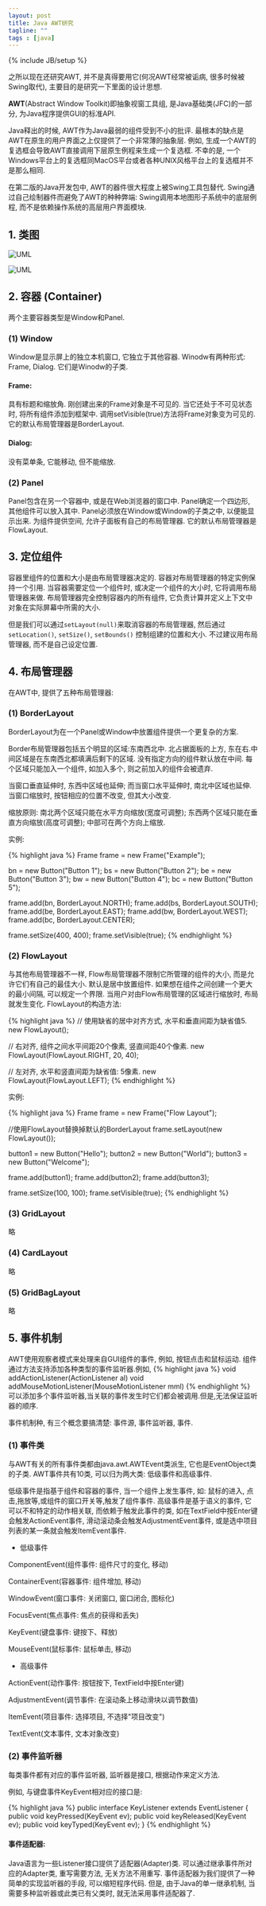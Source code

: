 ```yaml
---
layout: post
title: Java AWT研究
tagline: ""
tags : [java]
---
```

{% include JB/setup %}

之所以现在还研究AWT, 并不是真得要用它(何况AWT经常被诟病, 很多时候被Swing取代),
主要目的是研究一下里面的设计思想.

**AWT**(Abstract Window Toolkit)即抽象视窗工具组, 是Java基础类(JFC)的一部分,
为Java程序提供GUI的标准API. 

<!-- more -->

Java释出的时候, AWT作为Java最弱的组件受到不小的批评.
最根本的缺点是AWT在原生的用户界面之上仅提供了一个非常薄的抽象层.
例如, 生成一个AWT的复选框会导致AWT直接调用下层原生例程来生成一个复选框. 不幸的是,
一个Windows平台上的复选框同MacOS平台或者各种UNIX风格平台上的复选框并不是那么相同.

在第二版的Java开发包中, AWT的器件很大程度上被Swing工具包替代.
Swing通过自己绘制器件而避免了AWT的种种弊端: Swing调用本地图形子系统中的底层例程,
而不是依赖操作系统的高层用户界面模块.

## 1. 类图

![UML](https://wh7ghw.bay.livefilestore.com/y2pPSCgLModlGpMDx2Aco276U2ll-l5X58SN2tzE_aitHlumv5AqaA2-fLT2y7eYKM0iv8hdLWFYNLzsxlhF4fsWjKkTJFfJKIsMfvFHO-M0lA/awt-uml.png 'UML')

![UML](https://wh7ghw.bay.livefilestore.com/y2pfrs_tpU3hsw7bQv_HE-RVg5EQ9i9ygH7gAvztpM_meUFJ1pmEL8FrUgZufDz6M33B3OFqlmtAD-XHBco8miD-E8LBgF1_v9Jn65X6_uPj54/awt-uml2.png 'UML')

## 2. 容器 (Container)

两个主要容器类型是Window和Panel.

### (1) Window

Window是显示屏上的独立本机窗口, 它独立于其他容器.
Winodw有两种形式: Frame, Dialog. 它们是Winodw的子类.

#### Frame:

具有标题和缩放角.
刚创建出来的Frame对象是不可见的. 当它还处于不可见状态时, 将所有组件添加到框架中.
调用setVisible(true)方法将Frame对象变为可见的.
它的默认布局管理器是BorderLayout.

#### Dialog:
    
没有菜单条, 它能移动, 但不能缩放.

### (2) Panel

Panel包含在另一个容器中, 或是在Web浏览器的窗口中.
Panel确定一个四边形, 其他组件可以放入其中.
Panel必须放在Window或Window的子类之中, 以便能显示出来.
为组件提供空间, 允许子面板有自己的布局管理器.
它的默认布局管理器是FlowLayout.

## 3. 定位组件

容器里组件的位置和大小是由布局管理器决定的.
容器对布局管理器的特定实例保持一个引用.
当容器需要定位一个组件时, 或决定一个组件的大小时, 它将调用布局管理器来做.
布局管理器完全控制容器内的所有组件, 它负责计算并定义上下文中对象在实际屏幕中所需的大小.

但是我们可以通过`setLayout(null)`来取消容器的布局管理器,
然后通过`setLocation()`, `setSize()`, `setBounds()` 控制组建的位置和大小.
不过建议用布局管理器, 而不是自己设定位置.

## 4. 布局管理器

在AWT中, 提供了五种布局管理器:

### (1) BorderLayout

BorderLayout为在一个Panel或Window中放置组件提供一个更复杂的方案.

Border布局管理器包括五个明显的区域:东南西北中.
北占据面板的上方, 东在右.中间区域是在东南西北都填满后剩下的区域.
没有指定方向的组件默认放在中间.
每个区域只能加入一个组件, 如加入多个, 则之前加入的组件会被遗弃.

当窗口垂直延伸时, 东西中区域也延伸; 而当窗口水平延伸时, 南北中区域也延伸.
当窗口缩放时, 按钮相应的位置不改变, 但其大小改变.

缩放原则:
南北两个区域只能在水平方向缩放(宽度可调整);
东西两个区域只能在垂直方向缩放(高度可调整);
中部可在两个方向上缩放.

实例:

{% highlight java %}
Frame frame = new Frame("Example");

bn = new Button("Button 1");
bs = new Button("Button 2");
be = new Button("Button 3");
bw = new Button("Button 4");
bc = new Button("Button 5");

frame.add(bn, BorderLayout.NORTH);
frame.add(bs, BorderLayout.SOUTH);
frame.add(be, BorderLayout.EAST);
frame.add(bw, BorderLayout.WEST);
frame.add(bc, BorderLayout.CENTER);

frame.setSize(400, 400);
frame.setVisible(true);
{% endhighlight %}

### (2) FlowLayout

与其他布局管理器不一样, Flow布局管理器不限制它所管理的组件的大小, 而是允许它们有自己的最佳大小.
默认是居中放置组件.
如果想在组件之间创建一个更大的最小间隔, 可以规定一个界限.
当用户对由Flow布局管理的区域进行缩放时, 布局就发生变化.
FlowLayout的构造方法:

{% highlight java %}
// 使用缺省的居中对齐方式, 水平和垂直间距为缺省值5.
new FlowLayout();

// 右对齐, 组件之间水平间距20个像素, 竖直间距40个像素.
new FlowLayout(FlowLayout.RIGHT, 20, 40);

// 左对齐, 水平和竖直间距为缺省值: 5像素.
new FlowLayout(FlowLayout.LEFT);
{% endhighlight %}

实例:

{% highlight java %}
Frame frame = new Frame("Flow Layout");
    
//使用FlowLayout替换掉默认的BorderLayout
frame.setLayout(new FlowLayout());

button1 = new Button("Hello");
button2 = new Button("World");
button3 = new Button("Welcome");

frame.add(button1);
frame.add(button2);
frame.add(button3);

frame.setSize(100, 100);
frame.setVisible(true);
{% endhighlight %}

### (3) GridLayout

略

### (4) CardLayout

略

### (5) GridBagLayout

略

## 5. 事件机制

AWT使用观察者模式来处理来自GUI组件的事件, 例如, 按钮点击和鼠标运动.
组件通过方法支持添加各种类型的事件监听器.例如,
{% highlight java %}
void addActionListener(ActionListener al)
void addMouseMotionListener(MouseMotionListener mml)
{% endhighlight %}
可以添加多个事件监听器,当关联的事件发生时它们都会被调用.但是,无法保证监听器的顺序.

事件机制种, 有三个概念要搞清楚: 事件源, 事件监听器, 事件.

### (1) 事件类

与AWT有关的所有事件类都由java.awt.AWTEvent类派生, 它也是EventObject类的子类.
AWT事件共有10类, 可以归为两大类: 低级事件和高级事件. 

低级事件是指基于组件和容器的事件, 当一个组件上发生事件, 如: 鼠标的进入, 点击,拖放等,或组件的窗口开关等,触发了组件事件.
高级事件是基于语义的事件, 它可以不和特定的动作相关联, 而依赖于触发此事件的类,
如在TextField中按Enter键会触发ActionEvent事件,
滑动滚动条会触发AdjustmentEvent事件, 或是选中项目列表的某一条就会触发ItemEvent事件.

+ 低级事件

ComponentEvent(组件事件: 组件尺寸的变化, 移动)

ContainerEvent(容器事件: 组件增加, 移动)

WindowEvent(窗口事件: 关闭窗口, 窗口闭合, 图标化)

FocusEvent(焦点事件: 焦点的获得和丢失)

KeyEvent(键盘事件: 键按下、释放)

MouseEvent(鼠标事件: 鼠标单击, 移动)

+ 高级事件

ActionEvent(动作事件: 按钮按下, TextField中按Enter键)

AdjustmentEvent(调节事件: 在滚动条上移动滑块以调节数值)

ItemEvent(项目事件: 选择项目, 不选择"项目改变")

TextEvent(文本事件, 文本对象改变)

### (2) 事件监听器

每类事件都有对应的事件监听器, 监听器是接口, 根据动作来定义方法.

例如, 与键盘事件KeyEvent相对应的接口是:

{% highlight java %}
public interface KeyListener extends EventListener
{
    public void keyPressed(KeyEvent ev);
    public void keyReleased(KeyEvent ev);
    public void keyTyped(KeyEvent ev);
}
{% endhighlight %}


#### 事件适配器:

Java语言为一些Listener接口提供了适配器(Adapter)类. 
可以通过继承事件所对应的Adapter类, 重写需要方法, 无关方法不用重写.
事件适配器为我们提供了一种简单的实现监听器的手段, 可以缩短程序代码.
但是, 由于Java的单一继承机制, 当需要多种监听器或此类已有父类时, 就无法采用事件适配器了.









